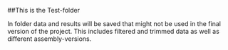 ##This is the Test-folder

In folder data and results will be saved that might not be used in the final version of the project.
This includes filtered and trimmed data as well as different assembly-versions. 
